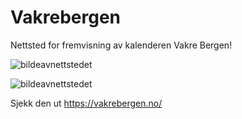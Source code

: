 # Vakrebergen
Nettsted for fremvisning av kalenderen Vakre Bergen! 

![bildeavnettstedet](https://github.com/h181221/Vakrebergen/blob/master/Vakre.JPG?raw=true)

![bildeavnettstedet](https://github.com/h181221/Vakrebergen/blob/master/Capture.JPG?raw=true)

Sjekk den ut https://vakrebergen.no/
